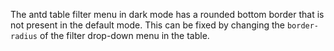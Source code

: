 The antd table filter menu in dark mode has a rounded bottom border that is not present in the default mode. This can be fixed by changing the `border-radius` of the filter drop-down menu in the table.
